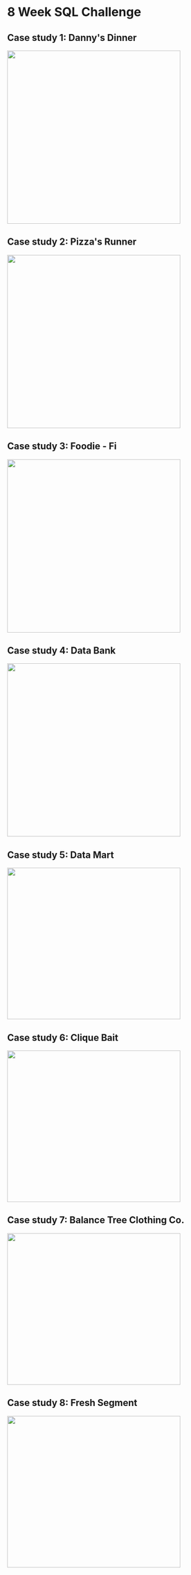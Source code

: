 # 8 Week SQL Challenge
## Case study 1: Danny's Dinner
<img src="https://github.com/hanchihl/8-Week-SQL-Challenge/assets/89310493/8e0d539e-388e-449f-b912-2d40d8d8177d" width=400 height=400>

## Case study 2: Pizza's Runner
<img src="https://github.com/hanchihl/8-Week-SQL-Challenge/assets/89310493/8a3a61c5-f00b-4d79-a6b0-2d385c13c2c0" width=400 height=400>

## Case study 3: Foodie - Fi
<img src="https://github.com/hanchihl/8-Week-SQL-Challenge/assets/89310493/4133dc69-f5b6-4783-8b0a-96614d385141" width=400 height=400>

## Case study 4: Data Bank
<img src="https://github.com/hanchihl/8-Week-SQL-Challenge/assets/89310493/b8626557-b6f7-40d1-81e8-17b1961eaec0" width=400 height=400>

## Case study 5: Data Mart
<img src="https://github.com/hanchihl/8-Week-SQL-Challenge/assets/89310493/263061a8-d925-4264-80c1-29b4f5a42098" width=400 height=350>

## Case study 6: Clique Bait
<img src="https://github.com/hanchihl/8-Week-SQL-Challenge/assets/89310493/263061a8-d925-4264-80c1-29b4f5a42098" width=400 height=350>

## Case study 7: Balance Tree Clothing Co.
<img src="https://github.com/hanchihl/8-Week-SQL-Challenge/assets/89310493/c85f50f2-098b-437c-b117-37dbef8c4d74" width=400 height=350>

## Case study 8: Fresh Segment
<img src="https://github.com/hanchihl/8-Week-SQL-Challenge/assets/89310493/f1af5629-ba08-4c16-8fcb-46b4b4944c05" width=400 height=350>
